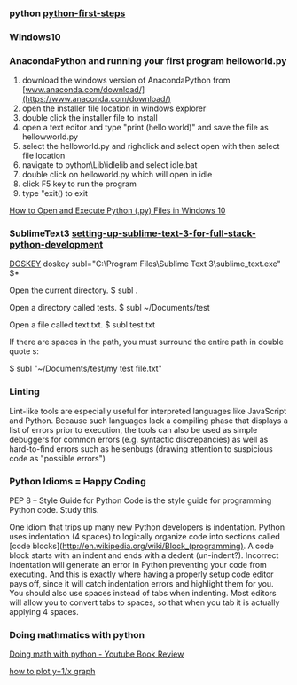 ### python [python-first-steps](realpython.com/learn/python-first-steps/)

### Windows10

### AnacondaPython and running your first program helloworld.py
1. download the windows version of AnacondaPython from [www.anaconda.com/download/](https://www.anaconda.com/download/)
2. open the installer file location in windows explorer
3. double click the installer file to install
4. open a text editor and type "print (hello world)" and save the file as hellowworld.py
5. select the helloworld.py and righclick and select open with then select file location
6. navigate to python\Lib\idlelib and select idle.bat
7. double click on helloworld.py which will open in idle
8. click F5 key to run the program
9. type "exit() to exit

[How to Open and Execute Python (.py) Files in Windows 10](https://www.youtube.com/watch?v=VyTfGS1JCpY)


### SublimeText3 [setting-up-sublime-text-3-for-full-stack-python-development](https://realpython.com/setting-up-sublime-text-3-for-full-stack-python-development/)

  [DOSKEY](https://en.wikipedia.org/wiki/DOSKEY)   doskey subl="C:\Program Files\Sublime Text 3\sublime_text.exe" $*

   Open the current directory.
  $ subl .

  Open a directory called tests.
  $ subl ~/Documents/test

  Open a file called text.txt.
  $ subl test.txt

  If there are spaces in the path, you must surround the entire path in double quote  s:

  $ subl "~/Documents/test/my test file.txt"
  
### Linting 

Lint-like tools are especially useful for interpreted languages like JavaScript and Python. Because such languages lack a compiling phase that displays a list of errors prior to execution, the tools can also be used as simple debuggers for common errors (e.g. syntactic discrepancies) as well as hard-to-find errors such as heisenbugs (drawing attention to suspicious code as "possible errors")

### Python Idioms = Happy Coding
PEP 8 – Style Guide for Python Code is the style guide for programming Python code. Study this.

One idiom that trips up many new Python developers is indentation. Python uses indentation (4 spaces) to logically organize code into sections called [code blocks](http://en.wikipedia.org/wiki/Block_(programming). A code block starts with an indent and ends with a dedent (un-indent?). Incorrect indentation will generate an error in Python preventing your code from executing. And this is exactly where having a properly setup code editor pays off, since it will catch indentation errors and highlight them for you. You should also use spaces instead of tabs when indenting. Most editors will allow you to convert tabs to spaces, so that when you tab it is actually applying 4 spaces.

### Doing mathmatics with python

[Doing math with python - Youtube Book Review](https://www.youtube.com/watch?v=YJdspl-yZXg)

[how to plot y=1/x graph](https://stackoverflow.com/questions/44041021/how-to-plot-y-1-x-as-a-single-graph?utm_medium=organic&utm_source=google_rich_qa&utm_campaign=google_rich_qa)


